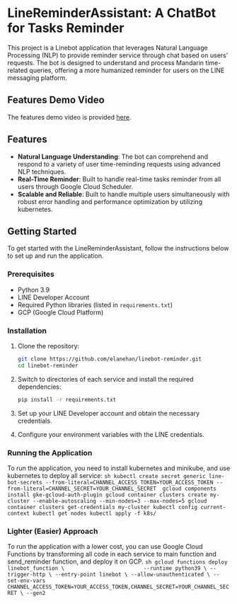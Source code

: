 # LineReminderAssistant: A ChatBot for Tasks Reminder

This project is a Linebot application that leverages Natural Language Processing (NLP) to provide reminder service through chat based on users' requests. The bot is designed to understand and process Mandarin time-related queries, offering a more humanized reminder for users on the LINE messaging platform.

## Features Demo Video

The features demo video is provided [here](https://drive.google.com/file/d/1gx6wD-fwdyGCF9k_6ESadKVNU_GXFv2F/view?usp=drive_link).

## Features

- **Natural Language Understanding**: The bot can comprehend and respond to a variety of user time-reminding requests using advanced NLP techniques.
- **Real-Time Reminder**: Built to handle real-time tasks reminder from all users through Google Cloud Scheduler.
- **Scalable and Reliable**: Built to handle multiple users simultaneously with robust error handling and performance optimization by utilizing kubernetes.

## Getting Started

To get started with the LineReminderAssistant, follow the instructions below to set up and run the application.

### Prerequisites

- Python 3.9
- LINE Developer Account
- Required Python libraries (listed in `requirements.txt`)
- GCP (Google Cloud Platform)

### Installation

1. Clone the repository:
    ```sh
    git clone https://github.com/elanehan/linebot-reminder.git
    cd linebot-reminder
    ```

2. Switch to directories of each service and install the required dependencies:
    ```sh
    pip install -r requirements.txt
    ```

3. Set up your LINE Developer account and obtain the necessary credentials.

4. Configure your environment variables with the LINE credentials.

### Running the Application

To run the application, you need to install kubernetes and minikube, and use kubernetes to deploy all service:
    ```sh
    kubectl create secret generic line-bot-secrets --from-literal=CHANNEL_ACCESS_TOKEN=YOUR_ACCESS_TOKEN --from-literal=CHANNEL_SECRET=YOUR_CHANNEL_SECRET 
    gcloud components install gke-gcloud-auth-plugin
    gcloud container clusters create my-cluster --enable-autoscaling --min-nodes=3 --max-nodes=5
    gcloud container clusters get-credentials my-cluster
    kubectl config current-context
    kubectl get nodes
    kubectl apply -f k8s/
    ```

### Lighter (Easier) Approach

To run the application with a lower cost, you can use Google Cloud Functions by transforming all code in each service to main function and send_reminder function, and deploy it on GCP.
    ```sh
    gcloud functions deploy linebot_function \                        
    --runtime python39 \
    --trigger-http \
    --entry-point linebot \
    --allow-unauthenticated \
    --set-env-vars CHANNEL_ACCESS_TOKEN=YOUR_ACCESS_TOKEN,CHANNEL_SECRET=YOUR_CHANNEL_SECRET \
    --gen2
    ```
